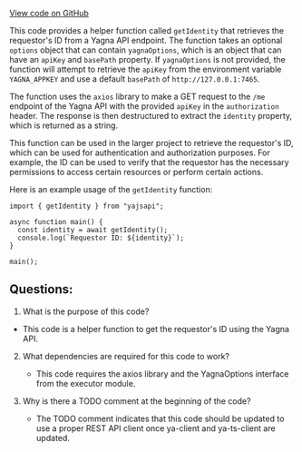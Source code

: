 [View code on GitHub](https://github.com/golemfactory/yajsapi/network/identity.ts)

This code provides a helper function called `getIdentity` that retrieves the requestor's ID from a Yagna API endpoint. The function takes an optional `options` object that can contain `yagnaOptions`, which is an object that can have an `apiKey` and `basePath` property. If `yagnaOptions` is not provided, the function will attempt to retrieve the `apiKey` from the environment variable `YAGNA_APPKEY` and use a default `basePath` of `http://127.0.0.1:7465`.

The function uses the `axios` library to make a GET request to the `/me` endpoint of the Yagna API with the provided `apiKey` in the `authorization` header. The response is then destructured to extract the `identity` property, which is returned as a string.

This function can be used in the larger project to retrieve the requestor's ID, which can be used for authentication and authorization purposes. For example, the ID can be used to verify that the requestor has the necessary permissions to access certain resources or perform certain actions.

Here is an example usage of the `getIdentity` function:

```
import { getIdentity } from "yajsapi";

async function main() {
  const identity = await getIdentity();
  console.log(`Requestor ID: ${identity}`);
}

main();
```
## Questions: 
 1. What is the purpose of this code?
   - This code is a helper function to get the requestor's ID using the Yagna API.

2. What dependencies are required for this code to work?
   - This code requires the axios library and the YagnaOptions interface from the executor module.

3. Why is there a TODO comment at the beginning of the code?
   - The TODO comment indicates that this code should be updated to use a proper REST API client once ya-client and ya-ts-client are updated.